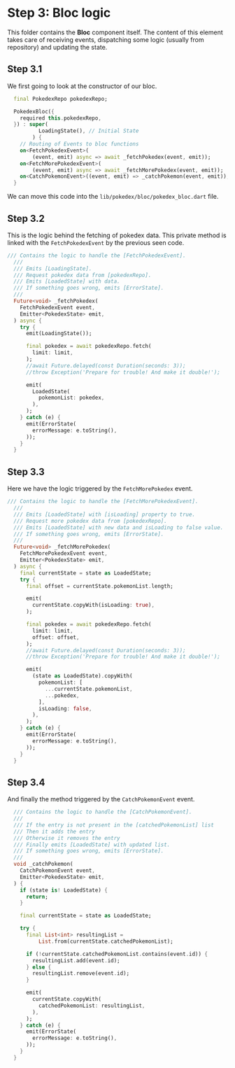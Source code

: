 
# Step 3: Bloc logic

This folder contains the **Bloc** component itself.
The content of this element takes care of receiving events, dispatching some logic (usually from repository) and updating the state.


## Step 3.1

We first going to look at the constructor of our bloc.

```dart
  final PokedexRepo pokedexRepo;

  PokedexBloc({
    required this.pokedexRepo,
  }) : super(
          LoadingState(), // Initial State
        ) {
    // Routing of Events to bloc functions
    on<FetchPokedexEvent>(
        (event, emit) async => await _fetchPokedex(event, emit));
    on<FetchMorePokedexEvent>(
        (event, emit) async => await _fetchMorePokedex(event, emit));
    on<CatchPokemonEvent>((event, emit) => _catchPokemon(event, emit));
  }
```

We can move this code into the `lib/pokedex/bloc/pokedex_bloc.dart` file.


## Step 3.2

This is the logic behind the fetching of pokedex data.
This private method is linked with the `FetchPokedexEvent` by the previous seen code.

```dart
/// Contains the logic to handle the [FetchPokedexEvent].
  ///
  /// Emits [LoadingState].
  /// Request pokedex data from [pokedexRepo].
  /// Emits [LoadedState] with data.
  /// If something goes wrong, emits [ErrorState].
  ///
  Future<void> _fetchPokedex(
    FetchPokedexEvent event,
    Emitter<PokedexState> emit,
  ) async {
    try {
      emit(LoadingState());

      final pokedex = await pokedexRepo.fetch(
        limit: limit,
      );
      //await Future.delayed(const Duration(seconds: 3));
      //throw Exception('Prepare for trouble! And make it double!');

      emit(
        LoadedState(
          pokemonList: pokedex,
        ),
      );
    } catch (e) {
      emit(ErrorState(
        errorMessage: e.toString(),
      ));
    }
  }
```


## Step 3.3

Here we have the logic triggered by the `FetchMorePokedex` event.

```dart
/// Contains the logic to handle the [FetchMorePokedexEvent].
  ///
  /// Emits [LoadedState] with [isLoading] property to true.
  /// Request more pokedex data from [pokedexRepo].
  /// Emits [LoadedState] with new data and isLoading to false value.
  /// If something goes wrong, emits [ErrorState].
  ///
  Future<void> _fetchMorePokedex(
    FetchMorePokedexEvent event,
    Emitter<PokedexState> emit,
  ) async {
    final currentState = state as LoadedState;
    try {
      final offset = currentState.pokemonList.length;

      emit(
        currentState.copyWith(isLoading: true),
      );

      final pokedex = await pokedexRepo.fetch(
        limit: limit,
        offset: offset,
      );
      //await Future.delayed(const Duration(seconds: 3));
      //throw Exception('Prepare for trouble! And make it double!');

      emit(
        (state as LoadedState).copyWith(
          pokemonList: [
            ...currentState.pokemonList,
            ...pokedex,
          ],
          isLoading: false,
        ),
      );
    } catch (e) {
      emit(ErrorState(
        errorMessage: e.toString(),
      ));
    }
  }
```


## Step 3.4

And finally the method triggered by the `CatchPokemonEvent` event.

```dart
  /// Contains the logic to handle the [CatchPokemonEvent].
  ///
  /// If the entry is not present in the [catchedPokemonList] list
  /// Then it adds the entry
  /// Otherwise it removes the entry
  /// Finally emits [LoadedState] with updated list.
  /// If something goes wrong, emits [ErrorState].
  ///
  void _catchPokemon(
    CatchPokemonEvent event,
    Emitter<PokedexState> emit,
  ) {
    if (state is! LoadedState) {
      return;
    }

    final currentState = state as LoadedState;

    try {
      final List<int> resultingList =
          List.from(currentState.catchedPokemonList);

      if (!currentState.catchedPokemonList.contains(event.id)) {
        resultingList.add(event.id);
      } else {
        resultingList.remove(event.id);
      }

      emit(
        currentState.copyWith(
          catchedPokemonList: resultingList,
        ),
      );
    } catch (e) {
      emit(ErrorState(
        errorMessage: e.toString(),
      ));
    }
  }
```